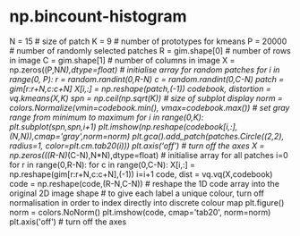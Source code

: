 # np.bincount-histogram
N = 15      # size of patch K = 9       # number of prototypes for kmeans P = 20000   # number of randomly selected patches  R = gim.shape[0]    # number of rows in image C = gim.shape[1]    # number of columns in image  X = np.zeros((P,N*N),dtype=float) # initialise array for random patches  for i in range(0, P):     r = random.randint(0,R-N)     c = random.randint(0,C-N)     patch = gim[r:r+N,c:c+N]      X[i,:] = np.reshape(patch,(-1))  codebook, distortion = vq.kmeans(X,K)  spn = np.ceil(np.sqrt(K))    # size of subplot display norm = colors.Normalize(vmin=codebook.min(), vmax=codebook.max())    # set gray range from minimum to maximum for i in range(0,K):     plt.subplot(spn,spn,i+1)     plt.imshow(np.reshape(codebook[i,:],(N,N)),cmap='gray',norm=norm)     plt.gca().add_patch(patches.Circle((2,2), radius=1, color=plt.cm.tab20(i)))     plt.axis('off')    # turn off the axes      X = np.zeros(((R-N)*(C-N),N*N),dtype=float)   # initialise array for all patches i=0 for r in range(0,R-N):     for c in range(0,C-N):         X[i,:] = np.reshape(gim[r:r+N,c:c+N],(-1))         i=i+1  code, dist = vq.vq(X,codebook) code = np.reshape(code,(R-N,C-N))    # reshape the 1D code array into the original 2D image shape  # to give each label a unique colour, turn off normalisation in order to index directly into discrete colour map plt.figure() norm = colors.NoNorm() plt.imshow(code, cmap='tab20', norm=norm) plt.axis('off')    # turn off the axes
